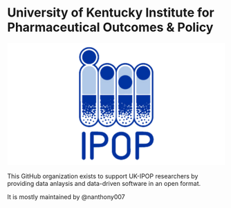 # University of Kentucky Institute for Pharmaceutical Outcomes & Policy

![ipop-logo](./profile/IPOP-logo.png)

This GitHub organization exists to support UK-IPOP researchers by providing data anlaysis and data-driven software in an open format.

It is mostly maintained by @nanthony007
